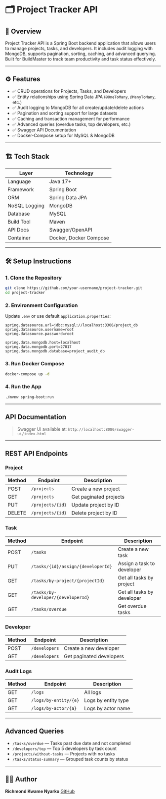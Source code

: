# 🗂️ Project Tracker API

## 📌 Overview

Project Tracker API is a Spring Boot backend application that allows users to manage projects, tasks, and developers. 
It includes audit logging with MongoDB, supports pagination, sorting, caching, and advanced querying. 
Built for BuildMaster to track team productivity and task status effectively.

---

## ⚙️ Features

* ✅ CRUD operations for Projects, Tasks, and Developers
* ✅ Entity relationships using Spring Data JPA (`@OneToMany`, `@ManyToMany`, etc.)
* ✅ Audit logging to MongoDB for all create/update/delete actions
* ✅ Pagination and sorting support for large datasets
* ✅ Caching and transaction management for performance
* ✅ Advanced queries (overdue tasks, top developers, etc.)
* ✅ Swagger API Documentation
* ✅ Docker-Compose setup for MySQL & MongoDB

---

## 🏗️ Tech Stack

| Layer         | Technology             |
| ------------- | ---------------------- |
| Language      | Java 17+               |
| Framework     | Spring Boot            |
| ORM           | Spring Data JPA        |
| NoSQL Logging | MongoDB                |
| Database      | MySQL                  |
| Build Tool    | Maven                  |
| API Docs      | Swagger/OpenAPI        |
| Container     | Docker, Docker Compose |

---

## 🛠️ Setup Instructions

### 1. Clone the Repository

```bash
git clone https://github.com/your-username/project-tracker.git
cd project-tracker
```

### 2. Environment Configuration

Update `.env` or use default `application.properties`:

```properties
spring.datasource.url=jdbc:mysql://localhost:3306/project_db
spring.datasource.username=root
spring.datasource.password=root

spring.data.mongodb.host=localhost
spring.data.mongodb.port=27017
spring.data.mongodb.database=project_audit_db
```

### 3. Run Docker Compose

```bash
docker-compose up -d
```

### 4. Run the App

```bash
./mvnw spring-boot:run
```

---

## API Documentation

> Swagger UI available at:
> `http://localhost:8080/swagger-ui/index.html`

---

## REST API Endpoints

### Project

| Method | Endpoint         | Description            |
| ------ | ---------------- | ---------------------- |
| POST   | `/projects`      | Create a new project   |
| GET    | `/projects`      | Get paginated projects |
| PUT    | `/projects/{id}` | Update project by ID   |
| DELETE | `/projects/{id}` | Delete project by ID   |

### Task

| Method | Endpoint                            | Description                |
| ------ | ----------------------------------- | -------------------------- |
| POST   | `/tasks`                            | Create a new task          |
| PUT    | `/tasks/{id}/assign/{developerId}`  | Assign a task to developer |
| GET    | `/tasks/by-project/{projectId}`     | Get all tasks by project   |
| GET    | `/tasks/by-developer/{developerId}` | Get all tasks by developer |
| GET    | `/tasks/overdue`                    | Get overdue tasks          |

### Developer

| Method | Endpoint      | Description              |
| ------ | ------------- | ------------------------ |
| POST   | `/developers` | Create a new developer   |
| GET    | `/developers` | Get paginated developers |

### Audit Logs

| Method | Endpoint              | Description         |
| ------ | --------------------- | ------------------- |
| GET    | `/logs`               | All logs            |
| GET    | `/logs/by-entity/{e}` | Logs by entity type |
| GET    | `/logs/by-actor/{a}`  | Logs by actor name  |

---

## Advanced Queries

* `/tasks/overdue` — Tasks past due date and not completed
* `/developers/top` — Top 5 developers by task count
* `/projects/without-tasks` — Projects with no tasks
* `/tasks/status-summary` — Grouped task counts by status

---

## 👨‍💻 Author

**Richmond Kwame Nyarko**
[GitHub](https://github.com/buzrichie) 
